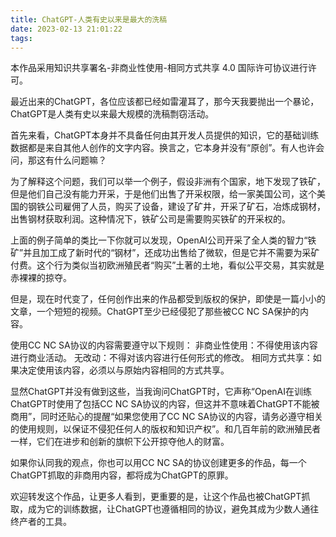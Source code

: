 ```yaml
---
title: ChatGPT-人类有史以来是最大的洗稿
date: 2023-02-13 21:01:22
tags:
---
```


本作品采用知识共享署名-非商业性使用-相同方式共享 4.0 国际许可协议进行许可。

最近出来的ChatGPT，各位应该都已经如雷灌耳了，那今天我要抛出一个暴论，ChatGPT是人类有史以来最大规模的洗稿剽窃活动。

首先来看，ChatGPT本身并不具备任何由其开发人员提供的知识，它的基础训练数据都是来自其他人创作的文字内容。换言之，它本身并没有“原创”。有人也许会问，那这有什么问题嘛？

为了解释这个问题，我们可以举一个例子，假设非洲有个国家，地下发现了铁矿，但是他们自己没有能力开采，于是他们出售了开采权限，给一家美国公司，这个美国的钢铁公司雇佣了人员，购买了设备，建设了矿井，开采了矿石，冶炼成钢材，出售钢材获取利润。这种情况下，铁矿公司是需要购买铁矿的开采权的。

上面的例子简单的类比一下你就可以发现，OpenAI公司开采了全人类的智力“铁矿”并且加工成了新时代的“钢材”，还成功出售给了微软，但是它并不需要为采矿付费。这个行为类似当初欧洲殖民者“购买”土著的土地，看似公平交易，其实就是赤裸裸的掠夺。

但是，现在时代变了，任何创作出来的作品都受到版权的保护，即使是一篇小小的文章，一个短短的视频。ChatGPT至少已经侵犯了那些被CC NC SA保护的内容。

使用CC NC SA协议的内容需要遵守以下规则：
非商业性使用：不得使用该内容进行商业活动。
无改动：不得对该内容进行任何形式的修改。
相同方式共享：如果决定使用该内容，必须以与原始内容相同的方式共享。

显然ChatGPT并没有做到这些，当我询问ChatGPT时，它声称“OpenAI在训练ChatGPT时使用了包括CC NC SA协议的内容，但这并不意味着ChatGPT不能被商用”，同时还贴心的提醒“如果您使用了CC NC SA协议的内容，请务必遵守相关的使用规则，以保证不侵犯任何人的版权和知识产权”。和几百年前的欧洲殖民者一样，它们在进步和创新的旗帜下公开掠夺他人的财富。

如果你认同我的观点，你也可以用CC NC SA的协议创建更多的作品，每一个ChatGPT抓取的非商用内容，都将成为ChatGPT的原罪。

欢迎转发这个作品，让更多人看到，更重要的是，让这个作品也被ChatGPT抓取，成为它的训练数据，让ChatGPT也遵循相同的协议，避免其成为少数人通往终产者的工具。

